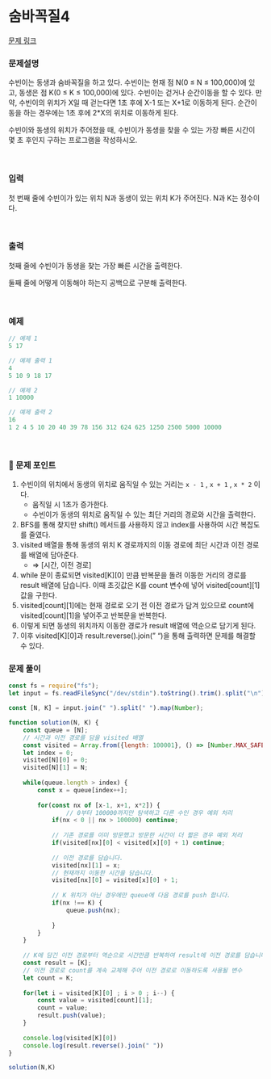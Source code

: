 # 숨바꼭질4

[문제 링크](https://www.acmicpc.net/problem/13913)

### 문제설명

수빈이는 동생과 숨바꼭질을 하고 있다. 수빈이는 현재 점 N(0 ≤ N ≤ 100,000)에 있고, 동생은 점 K(0 ≤ K ≤ 100,000)에 있다. 수빈이는 걷거나 순간이동을 할 수 있다. 만약, 수빈이의 위치가 X일 때 걷는다면 1초 후에 X-1 또는 X+1로 이동하게 된다. 순간이동을 하는 경우에는 1초 후에 2*X의 위치로 이동하게 된다.

수빈이와 동생의 위치가 주어졌을 때, 수빈이가 동생을 찾을 수 있는 가장 빠른 시간이 몇 초 후인지 구하는 프로그램을 작성하시오.

<br>

### 입력

첫 번째 줄에 수빈이가 있는 위치 N과 동생이 있는 위치 K가 주어진다. N과 K는 정수이다.

<br>

### 출력

첫째 줄에 수빈이가 동생을 찾는 가장 빠른 시간을 출력한다.

둘째 줄에 어떻게 이동해야 하는지 공백으로 구분해 출력한다.

<br>

### 예제

```jsx
// 예제 1
5 17

// 예제 출력 1
4
5 10 9 18 17

// 예제 2
1 10000

// 예제 출력 2
16
1 2 4 5 10 20 40 39 78 156 312 624 625 1250 2500 5000 10000
```

<br>

### 📕 문제 포인트

1. 수빈이의 위치에서 동생의 위치로 움직일 수 있는 거리는 `x - 1` , `x + 1` , `x * 2` 이다.
    - 움직일 시 1초가 증가한다.
    - 수빈이가 동생의 위치로 움직일 수 있는 최단 거리의 경로와 시간을 출력한다.
2. BFS를 통해 찾지만 shift() 메서드를 사용하지 않고 index를 사용하여 시간 복잡도를 줄였다.
3. visited 배열을 통해 동생의 위치 K 경로까지의 이동 경로에 최단 시간과 이전 경로를 배열에 담아준다. 
    - ⇒ [시간, 이전 경로]
4. while 문이 종료되면 visited[K][0] 만큼 반복문을 돌려 이동한 거리의 경로를 result 배열에 담습니다. 이때 초깃값은 K를 count 변수에 넣어 visited[count][1] 값을 구한다.
5. visited[count][1]에는 현재 경로로 오기 전 이전 경로가 담겨 있으므로 count에 visited[count][1]을 넣어주고 반복문을 반복한다.
6. 이렇게 되면 동생의 위치까지 이동한 경로가 result 배열에 역순으로 담기게 된다.
7. 이후 visited[K][0]과 result.reverse().join(” “)을 통해 출력하면 문제를 해결할 수 있다.  

### 문제 풀이
```js
const fs = require("fs");
let input = fs.readFileSync("/dev/stdin").toString().trim().split("\n");

const [N, K] = input.join(" ").split(" ").map(Number);

function solution(N, K) {
    const queue = [N];
    // 시간과 이전 경로를 담을 visited 배열
    const visited = Array.from({length: 100001}, () => [Number.MAX_SAFE_INTEGER, Number.MAX_SAFE_INTEGER]);
    let index = 0;
    visited[N][0] = 0;
    visited[N][1] = N;
    
    while(queue.length > index) {
        const x = queue[index++];
        
        for(const nx of [x-1, x+1, x*2]) {
		        // 0부터 100000까지만 탐색하고 다른 수인 경우 예외 처리
            if(nx < 0 || nx > 100000) continue;
            
            // 기존 경로를 이미 방문했고 방문한 시간이 더 짧은 경우 예외 처리
            if(visited[nx][0] < visited[x][0] + 1) continue;
            
            // 이전 경로를 담습니다.
            visited[nx][1] = x;
            // 현재까지 이동한 시간을 담습니다.
            visited[nx][0] = visited[x][0] + 1;
            
            // K 위치가 아닌 경우에만 queue에 다음 경로를 push 합니다.
            if(nx !== K) {
                queue.push(nx);
                
            }
        }
    }
    
    // K에 담긴 이전 경로부터 역순으로 시간만큼 반복하여 result에 이전 경로를 담습니다.
    const result = [K];
    // 이전 경로로 count를 계속 교체해 주어 이전 경로로 이동하도록 사용될 변수
    let count = K;
    
    for(let i = visited[K][0] ; i > 0 ; i--) {
        const value = visited[count][1];
        count = value;
        result.push(value);
    }
    
    console.log(visited[K][0])
    console.log(result.reverse().join(" "))
}

solution(N,K)
```